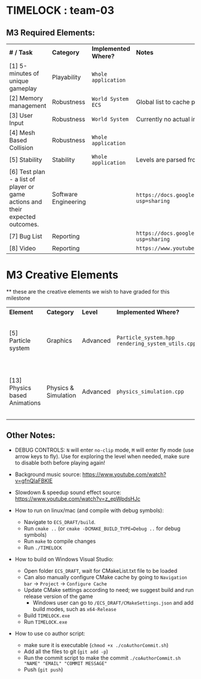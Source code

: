 # TIMELOCK : team-03

## M3 Required Elements:
<table>
  <tr>
   <td><strong># / Task</strong>
   </td>
   <td><strong>Category</strong>
   </td>
   <td><strong>Implemented Where?</strong>
   </td>
   <td><strong>Notes</strong>
   </td>
  </tr>
  <tr>
   <td>[1] 5-minutes of unique gameplay
   </td>
   <td>Playability
   </td>
   <td><code>Whole application</code>
   </td>
   <td>
   </td>
  </tr>
  <tr>
   <td>[2] Memory management
   </td>
   <td>Robustness
   </td>
   <td><code>World System</code> <code>ECS</code>
   </td>
   <td>Global list to cache pointers, smart pointers, registry
   </td>
  </tr>
  <tr>
   <td>[3] User Input 
   </td>
   <td>Robustness
   </td>
   <td><code>World System</code>
   </td>
   <td>Currently no actual invalid input available from the user.
   </td>
  </tr>
  <tr>
   <td>[4] Mesh Based Collision
   </td>
   <td>Robustness
   </td>
   <td><code>Whole application</code>
   </td>
   <td>
   </td>
  </tr>
  <tr>
   <td>[5] Stability
   </td>
   <td>Stability 
   </td>
   <td><code>Whole application</code>
   </td>
   <td>Levels are parsed from JSON. Text is rendered to the screen as sprites.
   </td>
  </tr>
  <tr>
   <td>[6] Test plan - a list of player or game actions and their expected outcomes.
   </td>
   <td>Software Engineering
   </td>
   <td>
   </td>
   <td>
<code>https://docs.google.com/document/d/1RFVZJj_J0ug45Zf6cPg0DK9aR9maLVpcoV6uE7CV40g/edit?usp=sharing</code>
   </td>
  </tr>
  <tr>
   <td>[7] Bug List
   </td>
   <td>Reporting
   </td>
   <td>
   </td>
   <td>
<code>https://docs.google.com/spreadsheets/d/14reigVHCiUrnIVMnTQdUnz6nX_JFBuTTT_pZXGZ06WA/edit?usp=sharing</code>
   </td>
  </tr>
  <tr>
   <td>[8] Video
   </td>
   <td>Reporting
   </td>
   <td>
   </td>
   <td>
<code>https://www.youtube.com/watch?v=p3mYLYqT8v8</code>
   </td>
  </tr>
</table>



# M3 Creative Elements

** these are the creative elements we wish to have graded for this milestone

<table>
  <tr>
   <td><strong>Element</strong>
   </td>
   <td><strong>Category</strong>
   </td>
   <td><strong>Level</strong>
   </td>
   <td><strong>Implemented Where? </strong>
   </td>
   <td><strong>Description</strong>
   </td>
  </tr>
  <tr>
   <td>[5] Particle system
   </td>
   <td>Graphics
   </td>
   <td>Advanced
   </td>
   <td><code>Particle_system.hpp</code> <code>rendering_system_utils.cpp</code>
   </td>
   <td>Particle system supported by instanced rendering   </td>
  </tr>
  <tr>
   <td>[13] Physics based Animations
   </td>
   <td>Physics & Simulation 
   </td>
   <td>Advanced
   </td>
   <td><code>physics_simulation.cpp</code>
   </td>
   <td>Impulse based physics for collisions + simple gravity pendulums.
   </td>
  </tr>
</table>



## Other Notes:
- DEBUG CONTROLS: `N` will enter `no-clip` mode, `M` will enter fly mode (use arrow keys to fly). Use for exploring the level when needed, make sure to disable both before playing again!
- Background music source: https://www.youtube.com/watch?v=gfnQIaFBKIE
- Slowdown & speedup sound effect source: https://www.youtube.com/watch?v=z_epWpdsHJc
- How to run on linux/mac (and compile with debug symbols):
  - Navigate to `ECS_DRAFT/build`.
  - Run `cmake ..` (or `cmake -DCMAKE_BUILD_TYPE=Debug ..` for debug symbols)
  - Run `make` to compile changes
  - Run `./TIMELOCK`

- How to build on Windows Visual Studio:
  - Open folder `ECS_DRAFT`, wait for CMakeList.txt file to be loaded
  - Can also manually configure CMake cache by going to `Navigation bar` -> `Project` -> `Configure Cache`
  - Update CMake settings according to need; we suggest build and run release version of the game
    - Windows user can go to `/ECS_DRAFT/CMakeSettings.json` and add build modes, such as `x64-Release`
  - Build `TIMELOCK.exe`
  - Run `TIMELOCK.exe`
 
- How to use co author script:
    - make sure it is executable (`chmod +x ./coAuthorCommit.sh`)
    - Add all the files to git (`git add -p`)
    - Run the commit script to make the commit `./coAuthorCommit.sh "NAME" "EMAIL" "COMMIT MESSAGE"`
    - Push (`git push`)
